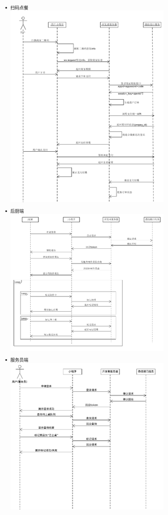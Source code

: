 - 扫码点餐
![扫码点餐](./顺序图/扫码点餐%20by%2015331205.png)

- 后厨端
![后厨端](./顺序图/后厨%20by%2015331038.png)

- 服务员端
![服务员端](./顺序图/服务员%20by%2015331224.png)
